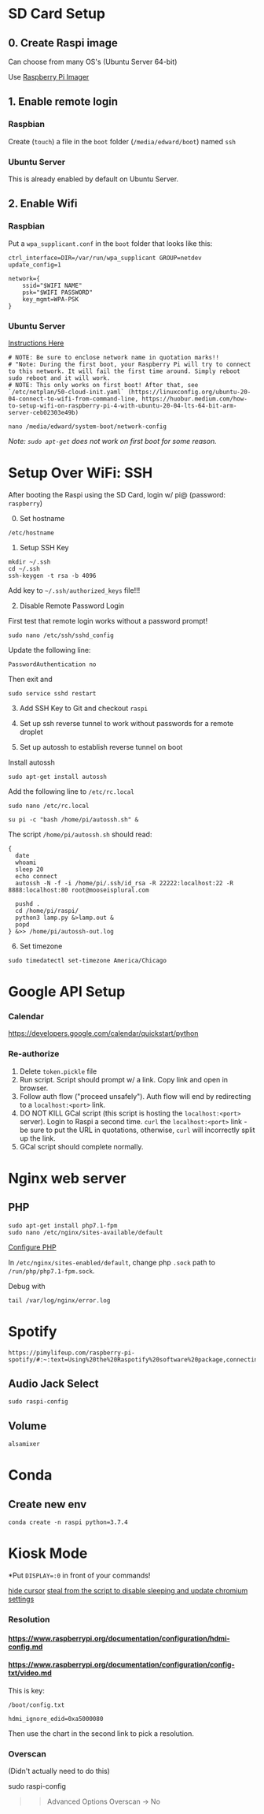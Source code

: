 # SD Card Setup

## 0. Create Raspi image

Can choose from many OS's (Ubuntu Server 64-bit)

Use [Raspberry Pi Imager](https://www.raspberrypi.org/software/)

## 1. Enable remote login

### Raspbian

Create (`touch`) a file in the `boot` folder (`/media/edward/boot`) named `ssh`

### Ubuntu Server

This is already enabled by default on Ubuntu Server.

## 2. Enable Wifi

### Raspbian

Put a `wpa_supplicant.conf` in the `boot` folder that looks like this:

```
ctrl_interface=DIR=/var/run/wpa_supplicant GROUP=netdev
update_config=1

network={
	ssid="$WIFI NAME"
	psk="$WIFI PASSWORD"
	key_mgmt=WPA-PSK
}
```

### Ubuntu Server

[Instructions Here](https://ubuntu.com/tutorials/how-to-install-ubuntu-on-your-raspberry-pi#3-wifi-or-ethernet)

```
# NOTE: Be sure to enclose network name in quotation marks!!
# "Note: During the first boot, your Raspberry Pi will try to connect to this network. It will fail the first time around. Simply reboot sudo reboot and it will work.
# NOTE: This only works on first boot! After that, see `/etc/netplan/50-cloud-init.yaml` (https://linuxconfig.org/ubuntu-20-04-connect-to-wifi-from-command-line, https://huobur.medium.com/how-to-setup-wifi-on-raspberry-pi-4-with-ubuntu-20-04-lts-64-bit-arm-server-ceb02303e49b)

nano /media/edward/system-boot/network-config
```

*Note: `sudo apt-get` does not work on first boot for some reason.*

# Setup Over WiFi: SSH

After booting the Raspi using the SD Card, login w/ pi@<ip> (password: `raspberry`)

0. Set hostname

```
/etc/hostname
```

1. Setup SSH Key

```
mkdir ~/.ssh
cd ~/.ssh
ssh-keygen -t rsa -b 4096
```

Add key to `~/.ssh/authorized_keys` file!!!

2. Disable Remote Password Login

First test that remote login works without a password prompt!

```shell
sudo nano /etc/ssh/sshd_config
```
Update the following line:
```shell
PasswordAuthentication no
```
Then exit and
```shell
sudo service sshd restart
```

3. Add SSH Key to Git and checkout `raspi`

4. Set up ssh reverse tunnel to work without passwords for a remote droplet

5. Set up autossh to establish reverse tunnel on boot

Install autossh
```shell
sudo apt-get install autossh
```

Add the following line to `/etc/rc.local`
```shell
sudo nano /etc/rc.local
```
```shell
su pi -c "bash /home/pi/autossh.sh" &
```
The script `/home/pi/autossh.sh` should read:
```
{
  date
  whoami
  sleep 20
  echo connect
  autossh -N -f -i /home/pi/.ssh/id_rsa -R 22222:localhost:22 -R 8888:localhost:80 root@mooseisplural.com

  pushd .
  cd /home/pi/raspi/
  python3 lamp.py &>lamp.out &
  popd
} &>> /home/pi/autossh-out.log
```

6. Set timezone

```shell
sudo timedatectl set-timezone America/Chicago
```

# Google API Setup

### Calendar

https://developers.google.com/calendar/quickstart/python

### Re-authorize

1. Delete `token.pickle` file
2. Run script. Script should prompt w/ a link. Copy link and open in browser.
3. Follow auth flow ("proceed unsafely"). Auth flow will end by redirecting to a `localhost:<port>` link.
4. DO NOT KILL GCal script (this script is hosting the `localhost:<port>` server). Login to Raspi a second time. `curl` the `localhost:<port>` link - be sure to put the URL in quotations, otherwise, `curl` will incorrectly split up the link.
5. GCal script should complete normally.

# Nginx web server

## PHP
```
sudo apt-get install php7.1-fpm
sudo nano /etc/nginx/sites-available/default
```

[Configure PHP](https://www.digitalocean.com/community/tutorials/how-to-install-linux-nginx-mysql-php-lemp-stack-in-ubuntu-16-04#step-4-configure-nginx-to-use-the-php-processor)

In `/etc/nginx/sites-enabled/default`, change php `.sock` path to `/run/php/php7.1-fpm.sock`.

Debug with
```
tail /var/log/nginx/error.log
```

# Spotify

```
https://pimylifeup.com/raspberry-pi-spotify/#:~:text=Using%20the%20Raspotify%20software%20package,connecting%20any%20speakers%20to%20Spotify.
```

## Audio Jack Select

```
sudo raspi-config
```

## Volume

```
alsamixer
```

# Conda

## Create new env

```
conda create -n raspi python=3.7.4
```

# Kiosk Mode

*Put `DISPLAY=:0` in front of your commands!

[hide cursor](https://www.raspberrypi.org/forums/viewtopic.php?t=234879)
[steal from the script to disable sleeping and update chromium settings](https://die-antwort.eu/techblog/2017-12-setup-raspberry-pi-for-kiosk-mode/)

### Resolution

#### https://www.raspberrypi.org/documentation/configuration/hdmi-config.md

#### https://www.raspberrypi.org/documentation/configuration/config-txt/video.md

This is key:

`/boot/config.txt`
```
hdmi_ignore_edid=0xa5000080
```

Then use the chart in the second link to pick a resolution.

### Overscan

(Didn't actually need to do this)

sudo raspi-config
>> Advanced Options
>> Overscan -> No
